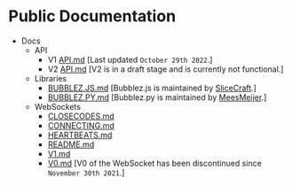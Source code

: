 # Public Documentation

* Docs
  * API
    * V1 [API.md](docs/api/api.md) \[Last updated `October 29th 2022`.]
    * V2 [API.md](docs/api/api-1.md) \[V2 is in a draft stage and is currently not functional.]
  * Libraries
    * [BUBBLEZ.JS.md](docs/libraries/BUBBLEZ.JS.md) \[Bubblez.js is maintained by [SliceCraft](https://github.com/SliceCraft).]
    * [BUBBLEZ.PY.md](docs/libraries/BUBBLEZ.PY.md) \[Bubblez.py is maintained by [MeesMeijer](https://github.com/MeesMeijer).]
  * WebSockets
    * [CLOSECODES.md](docs/websockets/CLOSECODES.md)
    * [CONNECTING.md](docs/websockets/CONNECTING.md)
    * [HEARTBEATS.md](docs/websockets/HEARTBEATS.md)
    * [README.md](docs/websockets/)
    * [V1.md](docs/websockets/V1.md)
    * [V0.md](docs/websockets/V0.md) \[V0 of the WebSocket has been discontinued since `November 30th 2021`.]
